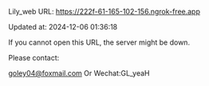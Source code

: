 Lily_web URL: https://222f-61-165-102-156.ngrok-free.app

Updated at: 2024-12-06 01:36:18

If you cannot open this URL, the server might be down.

Please contact: 

goley04@foxmail.com Or Wechat:GL_yeaH